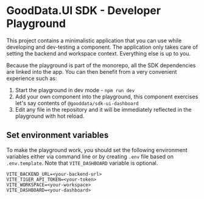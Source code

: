 # GoodData.UI SDK - Developer Playground

This project contains a minimalistic application that you can use while developing and dev-testing a component. The application
only takes care of setting the backend and workspace context. Everything else is up to you.

Because the playground is part of the monorepo, all the SDK dependencies are linked into the app.
You can then benefit from a very convenient experience such as:

1.  Start the playground in dev mode - `npm run dev`
2.  Add your own component into the playground, this component exercises let's say contents of `@gooddata/sdk-ui-dashboard`
3.  Edit any file in the repository and it will be immediately reflected in the playground with hot reload.

## Set environment variables

To make the playground work, you should set the following environment variables either via command line or by
creating `.env` file based on `.env.template`. Note that `VITE_DASHBOARD` variable is optional.

```
VITE_BACKEND_URL=<your-backend-url>
VITE_TIGER_API_TOKEN=<your-token>
VITE_WORKSPACE=<your-workspace>
VITE_DASHBOARD=<your-dashboard>
```
